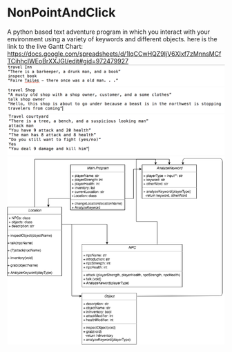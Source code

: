 # NonPointAndClick
A python based text adventure program in which you interact with your environment using a variety of keywords and different objects.
here is the link to the live Gantt Chart: https://docs.google.com/spreadsheets/d/1lqCCwHQZ9IjV6XIxf7zMnnsMCfTCihhcIWEoBrXXJGI/edit#gid=972479927
![](https://github.com/DoubekSeth/NonPointAndClick/blob/master/Images/Screen%20Shot%202018-02-26%20at%201.56.50%20PM.png)
![](https://github.com/DoubekSeth/NonPointAndClick/blob/master/Images/Screen%20Shot%202018-02-26%20at%202.00.18%20PM.png)
![](https://github.com/DoubekSeth/NonPointAndClick/blob/master/Images/Screen%20Shot%202018-02-28%20at%201.02.55%20PM.png)
![](https://github.com/DoubekSeth/NonPointAndClick/blob/master/Images/Non-point%20and%20click.png)
